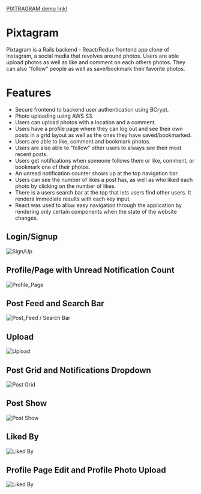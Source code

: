[PIXTRAGRAM demo link!](https://pixtagram.herokuapp.com/#/)

# Pixtagram

Pixtagram is a Rails backend - React/Redux frontend app clone of Instagram, a social media that revolves around photos. Users are able upload photos as well as like and comment on each others photos. They can also "follow" people as well as save/bookmark their favorite photos.

# Features
+ Secure frontend to backend user authentication using BCrypt.
+ Photo uploading using AWS S3.
+ Users can upload photos with a location and a comment.
+ Users have a profile page where they can log out and see their own posts in a grid layout as well as the ones they have saved/bookmarked.
+ Users are able to like, comment and bookmark photos.
+ Users are also able to "follow" other users to always see their most recent posts.
+ Users get notifications when someone follows them or like, comment, or bookmark one of their photos.
+ An unread notification counter shows up at the top navigation bar.
+ Users can see the number of likes a post has, as well as who liked each photo by clicking on the number of likes.
+ There is a users search bar at the top that lets users find other users. It renders immediate results with each key input.
+ React was used to allow easy navigation through the application by rendering only certain components when the state of the website changes.

## Login/Signup
![Sign/Up](https://github.com/aknishi/pixtagram/blob/master/app/assets/images/01-login.png)

## Profile/Page with Unread Notification Count
![Profile_Page](https://github.com/aknishi/pixtagram/blob/master/app/assets/images/02-profile_page.png)

## Post Feed and Search Bar
![Post_Feed / Search Bar](https://github.com/aknishi/pixtagram/blob/master/app/assets/images/09-search_bar.png)

## Upload
![Upload](https://github.com/aknishi/pixtagram/blob/master/app/assets/images/04-upload.png)

## Post Grid and Notifications Dropdown
![Post Grid](https://github.com/aknishi/pixtagram/blob/master/app/assets/images/05-post-grid.png)

## Post Show
![Post Show](https://github.com/aknishi/pixtagram/blob/master/app/assets/images/06-post_show.png)

## Liked By
![Liked By](https://github.com/aknishi/pixtagram/blob/master/app/assets/images/08-liked_by.png)

## Profile Page Edit and Profile Photo Upload
![Liked By](https://github.com/aknishi/pixtagram/blob/master/app/assets/images/03-profile_update.png)


